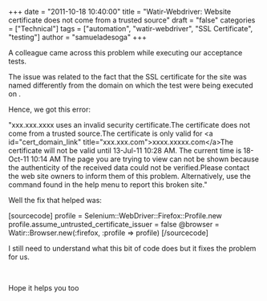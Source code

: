 +++
date = "2011-10-18 10:40:00"
title = "Watir-Webdriver: Website certificate does not come from a trusted source"
draft = "false"
categories = ["Technical"]
tags = ["automation", "watir-webdriver", "SSL Certificate", "testing"]
author = "samueladesoga"
+++

A colleague came across this problem while executing our acceptance tests.

The issue was related to the fact that the SSL certificate for the site was named differently from the domain on which the test were being executed on .

Hence, we got this error:

"xxx.xxx.xxxx uses an invalid security certificate.The certificate does not come from a trusted source.The certificate is only valid for &lt;a id="cert_domain_link" title="xxx.xxx.com"&gt;xxxx.xxxxx.com&lt;/a&gt;The certificate will not be valid until 13-Jul-11 10:28 AM. The current time is 18-Oct-11 10:14 AM
The page you are trying to view can not be shown because the authenticity of the received data could not be verified.Please contact the web site owners to inform them of this problem. 
Alternatively, use the command found in the help menu to report this broken site."

Well the fix that helped was:

[sourcecode]
profile = Selenium::WebDriver::Firefox::Profile.new
profile.assume_untrusted_certificate_issuer = false
@browser = Watir::Browser.new(:firefox, :profile =&gt; profile)
[/sourcecode]

I still need to understand what this bit of code does but it fixes the problem for us.

&nbsp;

Hope it helps you too

